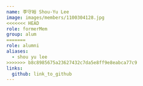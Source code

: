 ```yaml
---
name: 李守裕 Shou-Yu Lee 
image: images/members/1100304128.jpg 
<<<<<<< HEAD
role: formerMem
group: alum
=======
role: alumni
aliases:
  - shou yu lee
>>>>>>> b8c8985675a23627432c7da5e8ff9e8eabca77c9
links:
  github: link_to_github 
---
```

